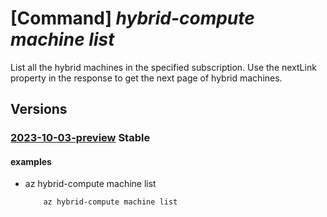 # [Command] _hybrid-compute machine list_

List all the hybrid machines in the specified subscription. Use the nextLink property in the response to get the next page of hybrid machines.

## Versions

### [2023-10-03-preview](/Resources/mgmt-plane/L3N1YnNjcmlwdGlvbnMve30vcHJvdmlkZXJzL21pY3Jvc29mdC5oeWJyaWRjb21wdXRlL21hY2hpbmVz/2023-10-03-preview.xml) **Stable**

<!-- mgmt-plane /subscriptions/{}/providers/microsoft.hybridcompute/machines 2023-10-03-preview -->

#### examples

- az hybrid-compute machine list
    ```bash
        az hybrid-compute machine list
    ```
